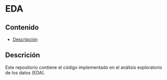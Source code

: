 # EDA

## Contenido
* [Descripción](#descripción)

## Descrición
Este repositorio contiene el código implementado en el análisis exploratorio de los datos (EDA).

